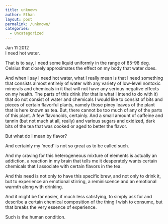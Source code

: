 ```yaml
---
title: unknown
author: Ethan
layout: post
permalink: /unknown/
categories:
  - Uncategorized
---
```

Jan 11 2012  
I need hot water.

That is to say, I need some liquid uniformly in the range of 85-98 deg. Celsius that closely approximates the effect on my body that water does.

And when I say I need hot water, what I really mean is that I need something that consists almost entirely of water with any variety of low-level nontoxic minerals and chemicals in it that will not have any serious negative effects on my health. The parts of this drink (for that is what I intend to do with it) that do not consist of water and chemicals I would like to consist of bits and pieces of certain flavorful plants, namely those piney leaves of the plant that is here known as tea. But, there cannot be too much of any of the parts of this plant. A few flavonoids, certainly. And a small amount of caffeine and tannin (but not much at all, really) and various sugars and oxidized, dark bits of the tea that was cooked or aged to better the flavor.

But what do I mean by flavor?

And certainly my &#8216;need&#8217; is not so great as to be called such.

And my craving for this heterogeneous mixture of elements is actually an addiction, a reaction in my brain that tells me it desperately wants certain chemicals that I associate with certain flavors in the tea.

And this need is not only to have this specific brew, and not only to drink it, but to experience an emotional stirring, a reminiscence and an emotional warmth along with drinking.

And it might be far easier, if much less satisfying, to simply ask for and describe a certain chemical composition of the thing I wish to consume, but that breaks the very essence of experience.

Such is the human condition.